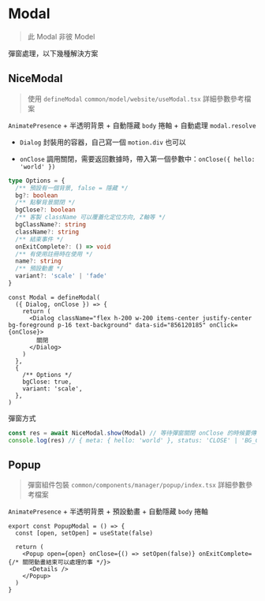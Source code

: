 # Modal

> 此 Modal 非彼 Model

彈窗處理，以下幾種解決方案

## NiceModal

> 使用 `defineModal` `common/model/website/useModal.tsx` 詳細參數參考檔案

`AnimatePresence` + 半透明背景 + 自動隱藏 `body` 捲軸 + 自動處理 `modal.resolve`

- `Dialog` 封裝用的容器，自己寫一個 `motion.div` 也可以

- `onClose` 調用關閉，需要返回數據時，帶入第一個參數中：`onClose({ hello: 'world' })`

```ts title="options"
type Options = {
  /** 預設有一個背景, false = 隱藏 */
  bg?: boolean
  /** 點擊背景關閉 */
  bgClose?: boolean
  /** 客製 className 可以覆蓋化定位方向, Z軸等 */
  bgClassName?: string
  className?: string
  /** 結束事件 */
  onExitComplete?: () => void
  /** 有使用註冊時在使用 */
  name?: string
  /** 預設動畫 */
  variant?: 'scale' | 'fade'
}
```

```tsx
const Modal = defineModal(
  ({ Dialog, onClose }) => {
    return (
      <Dialog className="flex h-200 w-200 items-center justify-center bg-foreground p-16 text-background" data-sid="856120185" onClick={onClose}>
        關閉
      </Dialog>
    )
  },
  {
    /** Options */
    bgClose: true,
    variant: 'scale',
  },
)
```

彈窗方式

```ts
const res = await NiceModal.show(Modal) // 等待彈窗關閉 onClose 的時候要傳入值，才會有 meta
console.log(res) // { meta: { hello: 'world' }, status: 'CLOSE' | 'BG_CLOSE' }
```

## Popup

> 彈窗組件包裝 `common/components/manager/popup/index.tsx` 詳細參數參考檔案

`AnimatePresence` + 半透明背景 + 預設動畫 + 自動隱藏 `body` 捲軸

```tsx
export const PopupModal = () => {
  const [open, setOpen] = useState(false)

  return (
    <Popup open={open} onClose={() => setOpen(false)} onExitComplete={/* 關閉動畫結束可以處理的事 */}>
      <Details />
    </Popup>
  )
}
```
